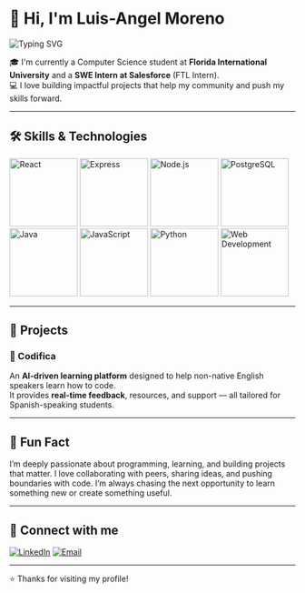 # 👋 Hi, I'm Luis-Angel Moreno

![Typing SVG](https://readme-typing-svg.herokuapp.com?font=Fira+Code&pause=1000&width=435&lines=Hi+there!+I'm+Luis,+a+CS+student+and+SWE+intern.;I+love+building+AI+powered+apps.;Welcome+to+my+GitHub+profile!;)

🎓 I'm currently a Computer Science student at **Florida International University** and a **SWE Intern at Salesforce** (FTL Intern).  
💻 I love building impactful projects that help my community and push my skills forward.

---

## 🛠️ Skills & Technologies

<img src="https://img.shields.io/badge/React-20232A?style=flat&logo=react&logoColor=61DAFB" alt="React" width="120" />
<img src="https://img.shields.io/badge/Express-000000?style=flat&logo=express&logoColor=white" alt="Express" width="120" />
<img src="https://img.shields.io/badge/Node.js-339933?style=flat&logo=node.js&logoColor=white" alt="Node.js" width="120" />
<img src="https://img.shields.io/badge/PostgreSQL-336791?style=flat&logo=postgresql&logoColor=white" alt="PostgreSQL" width="120" />
<img src="https://img.shields.io/badge/Java-007396?style=flat&logo=java&logoColor=white" alt="Java" width="120" />
<img src="https://img.shields.io/badge/JavaScript-F7DF1E?style=flat&logo=javascript&logoColor=black" alt="JavaScript" width="120" />
<img src="https://img.shields.io/badge/Python-3776AB?style=flat&logo=python&logoColor=white" alt="Python" width="120" />
<img src="https://img.shields.io/badge/Web%20Development-FD4C5C?style=flat&logo=html5&logoColor=white" alt="Web Development" width="120" />

---

## 🚀 Projects

### 🔹 Codifica

An **AI-driven learning platform** designed to help non-native English speakers learn how to code.  
It provides **real-time feedback**, resources, and support — all tailored for Spanish-speaking students.

---

## 🧩 Fun Fact

I’m deeply passionate about programming, learning, and building projects that matter. I love collaborating with peers, sharing ideas, and pushing boundaries with code. I’m always chasing the next opportunity to learn something new or create something useful.

---

## 🔗 Connect with me

[![LinkedIn](https://img.shields.io/badge/LinkedIn-blue?style=flat&logo=linkedin)](https://www.linkedin.com/in/luisanm/)
[![Email](https://img.shields.io/badge/Email-D14836?style=flat&logo=gmail&logoColor=white)](mailto:lmoreno00528@gmail.com)

---

⭐️ Thanks for visiting my profile!
